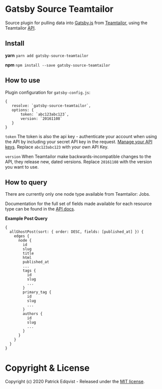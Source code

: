 # Gatsby Source Teamtailor
Source plugin for pulling data into [Gatsby.js](https://www.gatsbyjs.org/) from [Teamtailor](https://www.teamtailor.com/), using the Teamtailor [API](https://docs.teamtailor.com/).


## Install

**yarn**
`yarn add gatsby-source-teamtailor`

**npm**
`npm install --save gatsby-source-teamtailor`

## How to use

Plugin configuration for `gatsby-config.js`:

```
{
   resolve: `gatsby-source-teamtailor`,
   options: {
       token: `abc123abc123`,
       version: `20161108`
   }
}
```

`token`
The token is also the api key - authenticate your account when using the API by including your secret API key in the request. [Manage your API keys](https://www.teamtailor.com/app/settings/integrations/api_keys). Replace `abc123abc123` with your own API Key.

`version`
When Teamtailor make backwards-incompatible changes to the API, they release new, dated versions. Replace `20161108` with the version you want to use.


## How to query

There are currently only one node type available from Teamtailor: Jobs.

Documentation for the full set of fields made available for each resource type can be
found in the [API docs](https://docs.teamtailor.com/).

**Example Post Query**

```
{
  allGhostPost(sort: { order: DESC, fields: [published_at] }) {
    edges {
      node {
        id
        slug
        title
        html
        published_at
        ...
        tags {
          id
          slug
          ...
        }
        primary_tag {
          id
          slug
          ...
        }
        authors {
          id
          slug
          ...
        }
      }
    }
  }
}
```

# Copyright & License

Copyright (c) 2020 Patrick Edqvist - Released under the [MIT license](LICENSE).